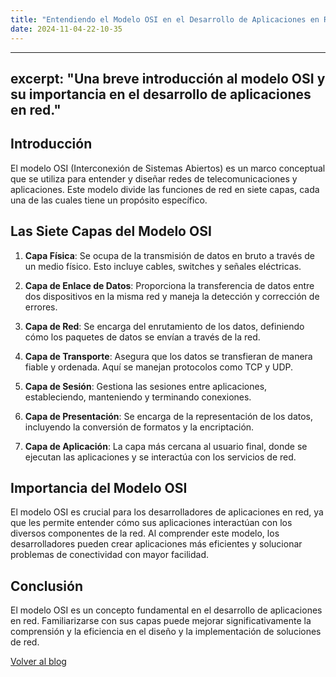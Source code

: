 ```yaml
---
title: "Entendiendo el Modelo OSI en el Desarrollo de Aplicaciones en Red"
date: 2024-11-04-22-10-35
---
```


---
excerpt: "Una breve introducción al modelo OSI y su importancia en el desarrollo de aplicaciones en red."
---

## Introducción

El modelo OSI (Interconexión de Sistemas Abiertos) es un marco conceptual que se utiliza para entender y diseñar redes de telecomunicaciones y aplicaciones. Este modelo divide las funciones de red en siete capas, cada una de las cuales tiene un propósito específico.

## Las Siete Capas del Modelo OSI

1. **Capa Física**: Se ocupa de la transmisión de datos en bruto a través de un medio físico. Esto incluye cables, switches y señales eléctricas.
  
2. **Capa de Enlace de Datos**: Proporciona la transferencia de datos entre dos dispositivos en la misma red y maneja la detección y corrección de errores.

3. **Capa de Red**: Se encarga del enrutamiento de los datos, definiendo cómo los paquetes de datos se envían a través de la red.

4. **Capa de Transporte**: Asegura que los datos se transfieran de manera fiable y ordenada. Aquí se manejan protocolos como TCP y UDP.

5. **Capa de Sesión**: Gestiona las sesiones entre aplicaciones, estableciendo, manteniendo y terminando conexiones.

6. **Capa de Presentación**: Se encarga de la representación de los datos, incluyendo la conversión de formatos y la encriptación.

7. **Capa de Aplicación**: La capa más cercana al usuario final, donde se ejecutan las aplicaciones y se interactúa con los servicios de red.

## Importancia del Modelo OSI

El modelo OSI es crucial para los desarrolladores de aplicaciones en red, ya que les permite entender cómo sus aplicaciones interactúan con los diversos componentes de la red. Al comprender este modelo, los desarrolladores pueden crear aplicaciones más eficientes y solucionar problemas de conectividad con mayor facilidad.

## Conclusión

El modelo OSI es un concepto fundamental en el desarrollo de aplicaciones en red. Familiarizarse con sus capas puede mejorar significativamente la comprensión y la eficiencia en el diseño y la implementación de soluciones de red.


[Volver al blog](../../../blog.html)
